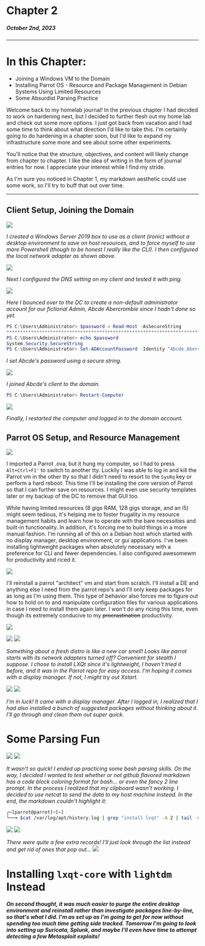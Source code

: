 # Chapter 2  
##### *October 2nd, 2023*
---
# In this Chapter:
* Joining a Windows VM to the Domain
* Installing Parrot OS - Resource and Package Management in Debian Systems Using Limited Resources
* Some Absurdist Parsing Practice

Welcome back to my homelab journal! In the previous chapter I had decided to work on hardening next, but I decided to further flesh out my home lab and check out some more options. I just got back from vacation and I had some time to think about what direction I'd like to take this. I'm certainly going to do hardening in a chapter soon, but I'd like to expand my infrastructure some more and see about some other experiments. 

You'll notice that the structure, objectives, and content will likely change from chapter to chapter. I like the idea of writing in the form of journal entries for now. I appreciate your interest while I find my stride.

As I'm sure you noticed in Chapter 1, my markdown aesthetic could use some work, so I'll try to buff that out over time.

---------
## Client Setup, Joining the Domain
![](a/184e90a547dade68d4ca7f0cdb54b79e.png)

*I created a Windows Server 2019 box to use as a client (ironic) without a desktop environment to save on host resources, and to force myself to use more Powershell (though to be honest I really like the CLI). I then configured the local network adapter as shown above.*

![](a/e264def1d2bcb414636814b50893f023.png)

*Next I configured the DNS setting on my client and tested it with ping.*

![](a/9b8fb703e8235a82b613bb4e137fb0e0.png)

*Here I bounced over to the DC to create a non-default administrator account for our fictional Admin, Abcde Abercrombie since I hadn't done so yet.*

``` powershell
PS C:\Users\Administrator> $password = Read-Host -AsSecureString
***********************************************************************
PS C:\Users\Administrator> echo $password
System.Security.SecureString
PS C:\Users\Administrator> Set-ADAccountPassword -Identity "Abcde.Abercrombie" -NewPassword $password
```

*I set Abcde's password using a secure string.*

![](a/7ed8db8aa8c9c03579e9d5d536a33f6e.png)

*I joined Abcde's client to the domain.*

``` powershell
PS C:\Users\Administrator> Restart-Computer
```
![](a/028754865d3813b68ac35d496cedb21d.png)

*Finally, I restarted the computer and logged in to the domain account.*

## Parrot OS Setup, and Resource Management

![](a/ad0ec62809f143a96cb7efd2c0650f64.png)

I imported a Parrot .ova, but it hung my computer, so I had to press `Alt+Ctrl+F1'` to switch to another tty. Luckily I was able to log in and kill the Parrot vm in the other tty so that I didn't need to resort to the `SysRq` key or perform a hard reboot. This time I'll be installing the core version of Parrot so that I can further save on resources. I might even use security templates later or my backup of the DC to remove that GUI too. 

While having limited resources (8 gigs RAM, 128 gigs storage, and an i5) might seem tedious, it's helping me to foster frugality in my resource management habits and learn how to operate with the bare necessities and built-in functionality. In addition, it's forcing me to build things in a more manual fashion. I'm running all of this on a Debian host which started with no display manager, desktop environment, or gui applications. I've been installing lightweight packages when absolutely necessary with a preference for CLI and fewer dependencies. I also configured awesomewm for productivity and riced it. 

![](a/20135a8aa14347394d91386d66378f58.png)

I'll reinstall a parrot "architect" vm and start from scratch. I'll install a DE and anything else I need from the parrot repo's and I'll only keep packages for as long as I'm using them. This type of behavior also forces me to figure out how to hold on to and manipulate configuration files for various applications in case I need to install them again later. I won't do any ricing this time, even though its extremely conducive to my ~~procrastination~~ productivity.

![](a/95442e67997877bd5f9db19724b8c187.png)

![](a/b1f7ea601c6bddabcee98d2b4bb5e3fc.png)
![](a/1cdf175a17bb2817c4c65e97a8522158.png)

*Something about a fresh distro is like a new car smell! Looks like parrot starts with its network adapters turned off? Convenient for stealth I suppose. I chose to install LXQt since it's lightweight, I haven't tried it before, and it was in the Parrot repo for easy access. I'm hoping it comes with a display manager. If not, I might try out Xstart.* 

![](a/27e130907291da6aa87019b1734909c6.png)
![](a/67276d60c21fc24fea88a1f8d00cdaef.png)

*I'm in luck! It came with a display manager. After I logged in, I realized that I had also installed a bunch of suggested packages without thinking about it. I'll go through and clean them out super quick.*

# Some Parsing Fun
![](a/e1810744069a56048879fe71904a8651.png)
![](a/daea0297eeadf15e47f5bb1233c6994f.png)

*It wasn't so quick! I ended up practicing some bash parsing skills. On the way, I decided I wanted to test whether or not github flavored markdown has a code block coloring format for bash... or even the fancy 2 line prompt. In the process I realized that my clipboard wasn't working. I decided to use netcat to send the data to my host machine instead. In the end, the markdown couldn't highlight it:*
``` bash
┌─[parrot@parrot]─[~]
└──╼ $cat /var/log/apt/history.log | grep "install lxqt" -A 2 | tail -n 1 | sed 's/([^)]*)//g' | sed 's/\:amd64//g' | sed 's/\s,//g' > Desktop/extrapacks
```

![](a/240eeb0a96a0045cf28a1d42df97ea15.png)
![](a/7261ae118162124ea4863d587923fc31.png)

*There were quite a few extra records! I'll just look through the list instead and get rid of ones that pop out...*
![](a/f77aa30a27c7018f07f8b162724e95f5.png)
# Installing `lxqt-core` with `lightdm` Instead
##### On second thought, it was much easier to purge the entire desktop environment and reinstall rather than investigate packages line-by-line, so that's what I did. I'm as set up as I'm going to get for now without spending too much time getting side tracked. Tomorrow I'm going to look into setting up Suricata, Splunk, and maybe I'll even have time to attempt detecting a few Metasploit exploits!
